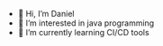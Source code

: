 - 👋 Hi, I’m Daniel
- 👀 I’m interested in java programming
- 🌱 I’m currently learning CI/CD tools

<!---
DanielLima90/DanielLima90 is a ✨ special ✨ repository because its `README.md` (this file) appears on your GitHub profile.
You can click the Preview link to take a look at your changes.
--->

